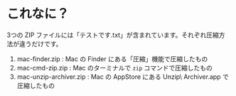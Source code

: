 # これなに？

3つの ZIP ファイルには「テストです.txt」が含まれています。それぞれ圧縮方法が違うだけです。

1. mac-finder.zip : Mac の Finder にある「圧縮」機能で圧縮したもの
2. mac-cmd-zip.zip : Mac のターミナルで `zip` コマンドで圧縮したもの
3. mac-unzip-archiver.zip : Mac の AppStore にある Unzip\ Archiver.app で圧縮したもの
